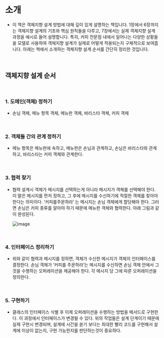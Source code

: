 # 소개

- 이 책은 객체지향 설계 방법에 대해 깊이 있게 설명하는 책입니다. 1장에서 6장까지는 객체지향 설계의 기초와 핵심 원칙들을 다루고, 7장에서는 실제 객체지향 설계 과정을 예시로 들어 설명합니다. 특히, 커피 전문점 내에서 일어나는 다양한 상황들을 모델로 사용하여 객체지향 설계가 실제로 어떻게 적용되는지 구체적으로 보여줍니다. 아래는 책에서 소개하는 객체지향 설계 순서를 간단히 정리한 것입니다.

<br>

## 객체지향 설계 순서

<br> 

### 1. 도메인(객체) 정하기
- 손님 객체, 메뉴 항목 객체, 메뉴판 객체, 바리스타 객체, 커피 객체

   <br> 
   
### 2. 객체들 간의 관계 정하기
- 메뉴 항목은 메뉴판에 속하고, 메뉴판은 손님과 관계하고, 손님은 바리스타와 관계하고, 바리스타는 커피 객체와 관계한다.

   <br> 
   
### 3. 협력 찾기
- 협력 설계시 객체가 메시지를 선택하는게 아니라 메시지가 객체를 선택해야 한다. 이 말은 메시지를 먼저 정하고, 그 후에 메시지를 수신하기에 적절한 객체를 찾아야 한다는 의미이다. ‘커피를주문하라’ 는 메시지는 손님 객체에게 할당해야 한다. 그러면 손님은 커피 종류를 알아야 하기 때문에 메뉴판 객체와 협력한다. 아래 그림과 같이 완성된다.

   ![image](https://github.com/user-attachments/assets/05e2bb89-365b-4e4c-aa80-694d64a24b9b)


<br> 

### 4. 인터페이스 정리하기
- 위와 같이 협력과 메시지를 정하면, 객체가 수신한 메시지가 객체의 인터페이스를 결정한다. 손님 객체가 ‘커피를 주문하라’는 메시지를 수신하면 손님 객체 안에서 그것을 수행하는 오퍼레이션을 제공해야 한다. 각 메시지 당 그에 따른 오퍼레이션을 정의한다.

   <br> 
   
### 5. 구현하기
- 클래스의 인터페이스 식별 후 이제 오퍼레이션을 수행하는 방법을 메서드로 구현한다. 이 과정에서 인터페이스가 변경될 수 있다. 위의 작업들은 설계 단계이기 때문에 실제 구현시 변경되며, 설계에 시간을 쏟기 보다는 최대한 빨리 코드를 구현해서 설계에 이상이 없는지, 구현 가능한지를 판단하는것이 중요하다.
